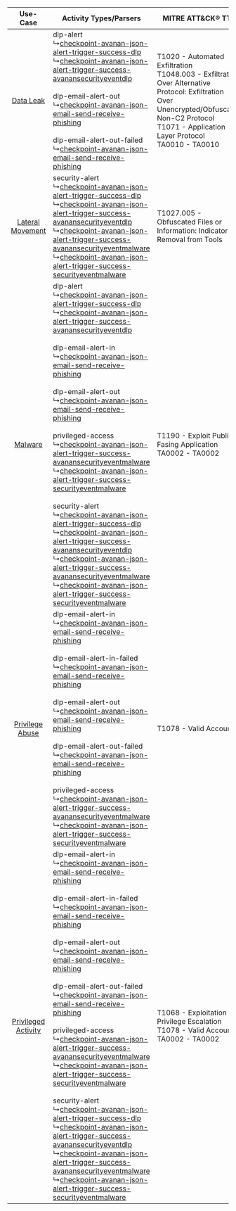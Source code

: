 |    Use-Case    | Activity Types/Parsers    | MITRE ATT&CK® TTP    | Content    |
|:----:| ---- | ---- | ---- |
|    [Data Leak](../../../UseCases/uc_data_leak.md)    |  dlp-alert<br> ↳[checkpoint-avanan-json-alert-trigger-success-dlp](Ps/pC_checkpointavananjsonalerttriggersuccessdlp.md)<br> ↳[checkpoint-avanan-json-alert-trigger-success-avanansecurityeventdlp](Ps/pC_checkpointavananjsonalerttriggersuccessavanansecurityeventdlp.md)<br><br> dlp-email-alert-out<br> ↳[checkpoint-avanan-json-email-send-receive-phishing](Ps/pC_checkpointavananjsonemailsendreceivephishing.md)<br><br> dlp-email-alert-out-failed<br> ↳[checkpoint-avanan-json-email-send-receive-phishing](Ps/pC_checkpointavananjsonemailsendreceivephishing.md)<br>    | T1020 - Automated Exfiltration<br>T1048.003 - Exfiltration Over Alternative Protocol: Exfiltration Over Unencrypted/Obfuscated Non-C2 Protocol<br>T1071 - Application Layer Protocol<br>TA0010 - TA0010<br> | [<ul><li>63 Rules</li></ul><ul><li>33 Models</li></ul>](RM/r_m_check_point_check_point_avanan_Data_Leak.md)          |
|    [Lateral Movement](../../../UseCases/uc_lateral_movement.md)    |  security-alert<br> ↳[checkpoint-avanan-json-alert-trigger-success-dlp](Ps/pC_checkpointavananjsonalerttriggersuccessdlp.md)<br> ↳[checkpoint-avanan-json-alert-trigger-success-avanansecurityeventdlp](Ps/pC_checkpointavananjsonalerttriggersuccessavanansecurityeventdlp.md)<br> ↳[checkpoint-avanan-json-alert-trigger-success-avanansecurityeventmalware](Ps/pC_checkpointavananjsonalerttriggersuccessavanansecurityeventmalware.md)<br> ↳[checkpoint-avanan-json-alert-trigger-success-securityeventmalware](Ps/pC_checkpointavananjsonalerttriggersuccesssecurityeventmalware.md)<br>    | T1027.005 - Obfuscated Files or Information: Indicator Removal from Tools<br>    | [<ul><li>2 Rules</li></ul>](RM/r_m_check_point_check_point_avanan_Lateral_Movement.md)    |
|    [Malware](../../../UseCases/uc_malware.md)    |  dlp-alert<br> ↳[checkpoint-avanan-json-alert-trigger-success-dlp](Ps/pC_checkpointavananjsonalerttriggersuccessdlp.md)<br> ↳[checkpoint-avanan-json-alert-trigger-success-avanansecurityeventdlp](Ps/pC_checkpointavananjsonalerttriggersuccessavanansecurityeventdlp.md)<br><br> dlp-email-alert-in<br> ↳[checkpoint-avanan-json-email-send-receive-phishing](Ps/pC_checkpointavananjsonemailsendreceivephishing.md)<br><br> dlp-email-alert-out<br> ↳[checkpoint-avanan-json-email-send-receive-phishing](Ps/pC_checkpointavananjsonemailsendreceivephishing.md)<br><br> privileged-access<br> ↳[checkpoint-avanan-json-alert-trigger-success-avanansecurityeventmalware](Ps/pC_checkpointavananjsonalerttriggersuccessavanansecurityeventmalware.md)<br> ↳[checkpoint-avanan-json-alert-trigger-success-securityeventmalware](Ps/pC_checkpointavananjsonalerttriggersuccesssecurityeventmalware.md)<br><br> security-alert<br> ↳[checkpoint-avanan-json-alert-trigger-success-dlp](Ps/pC_checkpointavananjsonalerttriggersuccessdlp.md)<br> ↳[checkpoint-avanan-json-alert-trigger-success-avanansecurityeventdlp](Ps/pC_checkpointavananjsonalerttriggersuccessavanansecurityeventdlp.md)<br> ↳[checkpoint-avanan-json-alert-trigger-success-avanansecurityeventmalware](Ps/pC_checkpointavananjsonalerttriggersuccessavanansecurityeventmalware.md)<br> ↳[checkpoint-avanan-json-alert-trigger-success-securityeventmalware](Ps/pC_checkpointavananjsonalerttriggersuccesssecurityeventmalware.md)<br>    | T1190 - Exploit Public Fasing Application<br>TA0002 - TA0002<br>    | [<ul><li>5 Rules</li></ul><ul><li>2 Models</li></ul>](RM/r_m_check_point_check_point_avanan_Malware.md)    |
|     [Privilege Abuse](../../../UseCases/uc_privilege_abuse.md)     |  dlp-email-alert-in<br> ↳[checkpoint-avanan-json-email-send-receive-phishing](Ps/pC_checkpointavananjsonemailsendreceivephishing.md)<br><br> dlp-email-alert-in-failed<br> ↳[checkpoint-avanan-json-email-send-receive-phishing](Ps/pC_checkpointavananjsonemailsendreceivephishing.md)<br><br> dlp-email-alert-out<br> ↳[checkpoint-avanan-json-email-send-receive-phishing](Ps/pC_checkpointavananjsonemailsendreceivephishing.md)<br><br> dlp-email-alert-out-failed<br> ↳[checkpoint-avanan-json-email-send-receive-phishing](Ps/pC_checkpointavananjsonemailsendreceivephishing.md)<br><br> privileged-access<br> ↳[checkpoint-avanan-json-alert-trigger-success-avanansecurityeventmalware](Ps/pC_checkpointavananjsonalerttriggersuccessavanansecurityeventmalware.md)<br> ↳[checkpoint-avanan-json-alert-trigger-success-securityeventmalware](Ps/pC_checkpointavananjsonalerttriggersuccesssecurityeventmalware.md)<br>    | T1078 - Valid Accounts<br>    | [<ul><li>6 Rules</li></ul><ul><li>5 Models</li></ul>](RM/r_m_check_point_check_point_avanan_Privilege_Abuse.md)      |
| [Privileged Activity](../../../UseCases/uc_privileged_activity.md) |  dlp-email-alert-in<br> ↳[checkpoint-avanan-json-email-send-receive-phishing](Ps/pC_checkpointavananjsonemailsendreceivephishing.md)<br><br> dlp-email-alert-in-failed<br> ↳[checkpoint-avanan-json-email-send-receive-phishing](Ps/pC_checkpointavananjsonemailsendreceivephishing.md)<br><br> dlp-email-alert-out<br> ↳[checkpoint-avanan-json-email-send-receive-phishing](Ps/pC_checkpointavananjsonemailsendreceivephishing.md)<br><br> dlp-email-alert-out-failed<br> ↳[checkpoint-avanan-json-email-send-receive-phishing](Ps/pC_checkpointavananjsonemailsendreceivephishing.md)<br><br> privileged-access<br> ↳[checkpoint-avanan-json-alert-trigger-success-avanansecurityeventmalware](Ps/pC_checkpointavananjsonalerttriggersuccessavanansecurityeventmalware.md)<br> ↳[checkpoint-avanan-json-alert-trigger-success-securityeventmalware](Ps/pC_checkpointavananjsonalerttriggersuccesssecurityeventmalware.md)<br><br> security-alert<br> ↳[checkpoint-avanan-json-alert-trigger-success-dlp](Ps/pC_checkpointavananjsonalerttriggersuccessdlp.md)<br> ↳[checkpoint-avanan-json-alert-trigger-success-avanansecurityeventdlp](Ps/pC_checkpointavananjsonalerttriggersuccessavanansecurityeventdlp.md)<br> ↳[checkpoint-avanan-json-alert-trigger-success-avanansecurityeventmalware](Ps/pC_checkpointavananjsonalerttriggersuccessavanansecurityeventmalware.md)<br> ↳[checkpoint-avanan-json-alert-trigger-success-securityeventmalware](Ps/pC_checkpointavananjsonalerttriggersuccesssecurityeventmalware.md)<br> | T1068 - Exploitation for Privilege Escalation<br>T1078 - Valid Accounts<br>TA0002 - TA0002<br>    | [<ul><li>12 Rules</li></ul><ul><li>7 Models</li></ul>](RM/r_m_check_point_check_point_avanan_Privileged_Activity.md) |